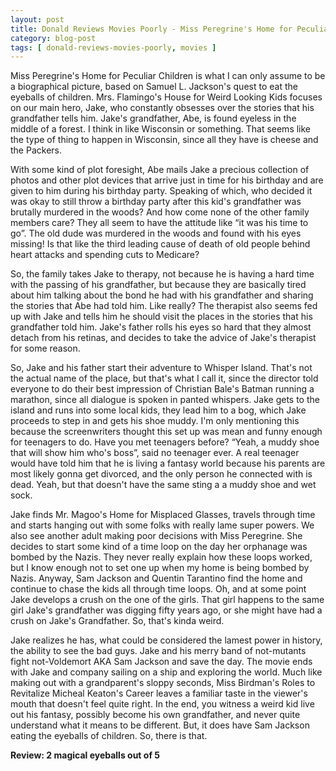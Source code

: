 ```yaml
---
layout: post
title: Donald Reviews Movies Poorly - Miss Peregrine's Home for Peculiar Children
category: blog-post
tags: [ donald-reviews-movies-poorly, movies ]
---
```


Miss Peregrine's Home for Peculiar Children is what I can only assume to be a biographical picture, based on Samuel L. Jackson's quest to eat the eyeballs of children. Mrs. Flamingo's House for Weird Looking Kids focuses on our main hero, Jake, who constantly obsesses over the stories that his grandfather tells him. Jake's grandfather, Abe, is found eyeless in the middle of a forest. I think in like Wisconsin or something. That seems like the type of thing to happen in Wisconsin, since all they have is cheese and the Packers.

With some kind of plot foresight, Abe mails Jake a precious collection of photos and other plot devices that arrive just in time for his birthday and are given to him during his birthday party. Speaking of which, who decided it was okay to still throw a birthday party after this kid's grandfather was brutally murdered in the woods? And how come none of the other family members care? They all seem to have the attitude like “it was his time to go”.  The old dude was murdered in the woods and found with his eyes missing! Is that like the third leading cause of death of old people behind heart attacks and spending cuts to Medicare?

So, the family takes Jake to therapy, not because he is having a hard time with the passing of his grandfather, but because they are basically tired about him talking about the bond he had with his grandfather and sharing the stories that Abe had told him. Like really? The therapist also seems fed up with Jake and tells him he should visit the places in the stories that his grandfather told him.  Jake's father rolls his eyes so hard that they almost detach from his retinas, and decides to take the advice of Jake's therapist for some reason.

So, Jake and his father start their adventure to Whisper Island. That's not the actual name of the place, but that's what I call it, since the director told everyone to do their best impression of Christian Bale's Batman running a marathon, since all dialogue is spoken in panted whispers. Jake gets to the island and runs into some local kids, they lead him to a bog, which Jake proceeds to step in and gets his shoe muddy. I'm only mentioning this because the screenwriters thought this set up was mean and funny enough for teenagers to do.  Have you met teenagers before?  “Yeah, a muddy shoe that will show him who's boss”, said no teenager ever. A real teenager would have told him that he is living a fantasy world because his parents are most likely gonna get divorced, and the only person he connected with is dead. Yeah, but that doesn't have the same sting a a muddy shoe and wet sock.

Jake finds Mr. Magoo's Home for Misplaced Glasses, travels through time and starts hanging out with some folks with really lame super powers. We also see another adult making poor decisions with Miss Peregrine. She decides to start some kind of a time loop on the day her orphanage was bombed by the Nazis. They never really explain how these loops worked, but I know enough not to set one up when my home is being bombed by Nazis. Anyway, Sam Jackson and Quentin Tarantino find the home and continue to chase the kids all through time loops. Oh, and at some point Jake develops a crush on the one of the girls. That girl happens to the same girl Jake's grandfather was digging fifty years ago, or she might have had a crush on Jake's Grandfather. So, that's kinda weird.

Jake realizes he has, what could be considered the lamest power in history, the ability to see the bad guys. Jake and his merry band of not-mutants fight not-Voldemort AKA Sam Jackson and save the day.  The movie ends with Jake and company sailing on a ship and exploring the world. Much like making out with a grandparent's sloppy seconds, Miss Birdman's Roles to Revitalize Micheal Keaton's Career leaves a familiar taste in the viewer's mouth that doesn't feel quite right. In the end, you witness a weird kid live out his fantasy, possibly become his own grandfather, and never quite understand what it means to be different.  But, it does have Sam Jackson eating the eyeballs of children. So, there is that.

**Review:  2 magical eyeballs out of 5**
